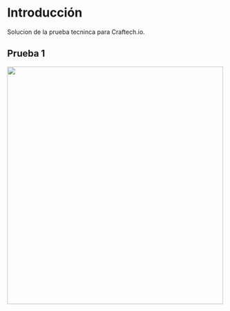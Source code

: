 

# Introducción

Solucion de la prueba tecninca para Craftech.io.

## Prueba 1

<img src="https://drive.google.com/file/d/18fRapG7-Zs9-95cdVlMMuNH5oefwEwM0/view?usp=sharing" width="500" height="550">





